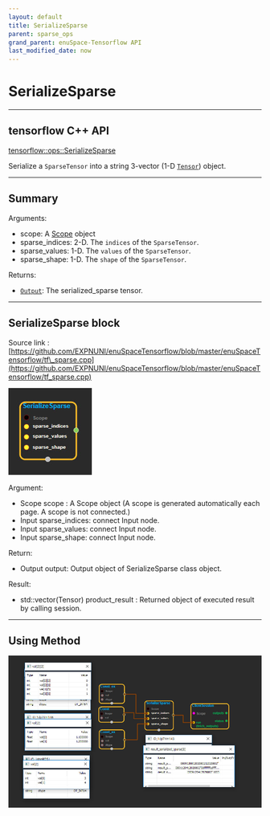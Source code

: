 ```yaml
--- 
layout: default 
title: SerializeSparse 
parent: sparse_ops 
grand_parent: enuSpace-Tensorflow API 
last_modified_date: now 
--- 
```


# SerializeSparse

---

## tensorflow C++ API

[tensorflow::ops::SerializeSparse](https://www.tensorflow.org/api_docs/cc/class/tensorflow/ops/serialize-sparse)

Serialize a `SparseTensor` into a string 3-vector \(1-D [`Tensor`](https://www.tensorflow.org/api_docs/cc/class/tensorflow/tensor.html#classtensorflow_1_1_tensor)\) object.

---

## Summary

Arguments:

* scope: A [Scope](https://www.tensorflow.org/api_docs/cc/class/tensorflow/scope.html#classtensorflow_1_1_scope) object
* sparse\_indices: 2-D. The `indices` of the `SparseTensor`.
* sparse\_values: 1-D. The `values` of the `SparseTensor`.
* sparse\_shape: 1-D. The `shape` of the `SparseTensor`.

Returns:

* [`Output`](https://www.tensorflow.org/api_docs/cc/class/tensorflow/output.html#classtensorflow_1_1_output): The serialized\_sparse tensor.

---

## SerializeSparse block

Source link : [https://github.com/EXPNUNI/enuSpaceTensorflow/blob/master/enuSpaceTensorflow/tf\_sparse.cpp](https://github.com/EXPNUNI/enuSpaceTensorflow/blob/master/enuSpaceTensorflow/tf_sparse.cpp)

![](./assets/sparse_op/SerializeSparse1.jpg)

Argument:

* Scope scope : A Scope object \(A scope is generated automatically each page. A scope is not connected.\)
* Input sparse\_indices: connect  Input node.
* Input sparse\_values: connect  Input node.
* Input sparse\_shape: connect  Input node.

Return:

* Output output: Output object of SerializeSparse class object.

Result:

* std::vector\(Tensor\) product\_result : Returned object of executed result by calling session.

---

## Using Method

![](./assets/sparse_op/SerializeSparse2.jpg)

